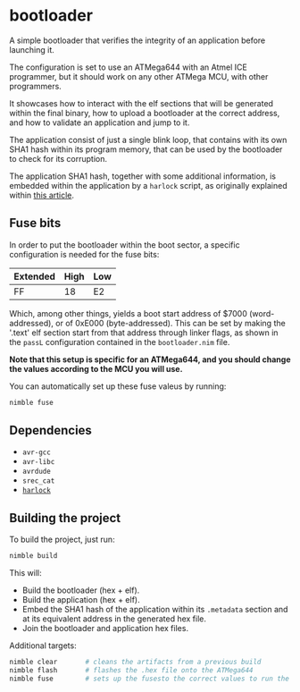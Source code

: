 # bootloader

A simple bootloader that verifies the integrity of an application before 
launching it.

The configuration is set to use an ATMega644 with an Atmel ICE programmer, 
but it should work on any other ATMega MCU, with other programmers.

It showcases how to interact with the elf sections that will be generated 
within the final binary, how to upload a bootloader at the correct address, 
and how to validate an application and jump to it.

The application consist of just a single blink loop, that contains with its 
own SHA1 hash within its program memory, that can be used by the bootloader to 
check for its corruption.

The application SHA1 hash, together with some additional information, is 
embedded within the application by a `harlock` script, as originally explained 
within [this article](https://antima.it/en/harlock-a-small-language-to-handle-hex-and-elf-files/).

## Fuse bits

In order to put the bootloader within the boot sector, a specific 
configuration is needed for the fuse bits:

|Extended|High|Low|
|-|-|-|
|FF|18|E2|

Which, among other things, yields a boot start address of $7000 
(word-addressed), or of 0xE000 (byte-addressed).
This can be set by making the '.text' elf section start from that address 
through linker flags, as shown in the `passL` configuration contained in the 
`bootloader.nim` file.

**Note that this setup is specific for an ATMega644, and you should change the 
values according to the MCU you will use.**

You can automatically set up these fuse valeus by running:

```bash
nimble fuse
```

## Dependencies

- ```avr-gcc```
- ```avr-libc```
- ```avrdude```
- ```srec_cat```
- [```harlock```](https://github.com/Abathargh/harlock)

## Building the project

To build the project, just run:

```bash
nimble build
```

This will:

- Build the bootloader (hex + elf).
- Build the application (hex + elf).
- Embed the SHA1 hash of the application within its `.metadata` section and 
at its equivalent address in the generated hex file.
- Join the bootloader and application hex files.

Additional targets:

```bash
nimble clear       # cleans the artifacts from a previous build
nimble flash       # flashes the .hex file onto the ATMega644
nimble fuse        # sets up the fusesto the correct values to run the app
```
